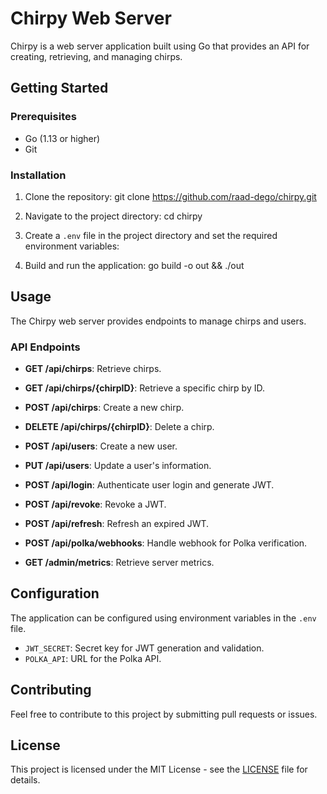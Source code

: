 # Chirpy Web Server

Chirpy is a web server application built using Go that provides an API for creating, retrieving, and managing chirps.

## Getting Started

### Prerequisites

- Go (1.13 or higher)
- Git

### Installation

1. Clone the repository:
git clone https://github.com/raad-dego/chirpy.git

2. Navigate to the project directory:
cd chirpy

3. Create a `.env` file in the project directory and set the required environment variables:

4. Build and run the application:
go build -o out && ./out

## Usage

The Chirpy web server provides endpoints to manage chirps and users.

### API Endpoints

- **GET /api/chirps**: Retrieve chirps.
- **GET /api/chirps/{chirpID}**: Retrieve a specific chirp by ID.
- **POST /api/chirps**: Create a new chirp.
- **DELETE /api/chirps/{chirpID}**: Delete a chirp.

- **POST /api/users**: Create a new user.
- **PUT /api/users**: Update a user's information.

- **POST /api/login**: Authenticate user login and generate JWT.
- **POST /api/revoke**: Revoke a JWT.
- **POST /api/refresh**: Refresh an expired JWT.

- **POST /api/polka/webhooks**: Handle webhook for Polka verification.

- **GET /admin/metrics**: Retrieve server metrics.

## Configuration

The application can be configured using environment variables in the `.env` file.

- `JWT_SECRET`: Secret key for JWT generation and validation.
- `POLKA_API`: URL for the Polka API.

## Contributing

Feel free to contribute to this project by submitting pull requests or issues.

## License

This project is licensed under the MIT License - see the [LICENSE](LICENSE) file for details.
